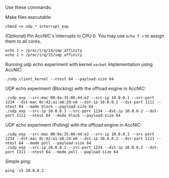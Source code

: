 Use these commands:

Make files executable:
```shell
chmod +x udp_* interrupt_exp
```

(Optional) Pin AccNIC's interrupts to CPU 0. You may use `echo f >` to assign them to all cores.
```shell
echo 1 > /proc/irq/14/smp_affinity
echo 1 > /proc/irq/15/smp_affinity
```

Running udp echo experiment with kernel `socket` implementation using AccNIC:
```shell
./udp_client_kernel --ntest 64 --payload-size 64
```

UDP echo experiment (Blocking) with the offload engine in AccNIC:
```shell
./udp_exp --src-mac 00:0a:35:06:4d:e2 --src-ip 10.0.0.1 --src-port 1234 --dst-mac 0c:42:a1:a8:2d:e6 --dst-ip 10.0.0.2 --dst-port 1111 --ntest 64 --mode block --payload-size 64
./udp_exp --src-ip 10.0.0.1 --src-port 1234 --dst-ip 10.0.0.2 --dst-port 1111 --ntest 64 --mode block --payload-size 64
```

UDP echo experiment (Polling) with the offload engine in AccNIC:
```shell
./udp_exp --src-mac 00:0a:35:06:4d:e2 --src-ip 10.0.0.1 --src-port 1234 --dst-mac 0c:42:a1:a8:2d:e6 --dst-ip 10.0.0.2 --dst-port 1111 --ntest 64 --mode poll --payload-size 64
./udp_exp --src-ip 10.0.0.1 --src-port 1234 --dst-ip 10.0.0.2 --dst-port 1111 --ntest 64 --mode poll --payload-size 64
```

Simple ping:
```shell
ping -c5 10.0.0.2 
```
